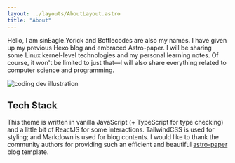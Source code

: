 ```yaml
---
layout: ../layouts/AboutLayout.astro
title: "About"
---
```


Hello, I am sinEagle.Yorick and Bottlecodes are also my names. I have given up my previous Hexo blog and embraced Astro-paper. I will be sharing some Linux kernel-level technologies and my personal learning notes. Of course, it won't be limited to just that—I will also share everything related to computer science and programming.

<div>
  <img src="/assets/dev.svg" class="sm:w-1/2 mx-auto" alt="coding dev illustration">
</div>

## Tech Stack

This theme is written in vanilla JavaScript (+ TypeScript for type checking) and a little bit of ReactJS for some interactions. TailwindCSS is used for styling; and Markdown is used for blog contents.
I would like to thank the community authors for providing such an efficient and beautiful [astro-paper](https://github.com/satnaing/astro-paper) blog template.
